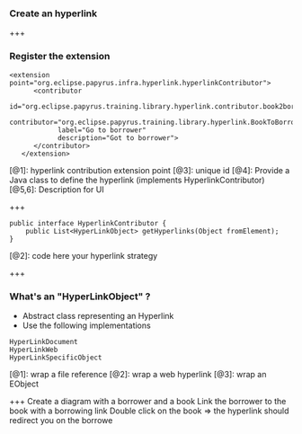 ### Create an hyperlink

+++
### Register the extension

```
<extension point="org.eclipse.papyrus.infra.hyperlink.hyperlinkContributor">
      <contributor
            id="org.eclipse.papyrus.training.library.hyperlink.contributor.book2borrower"
            contributor="org.eclipse.papyrus.training.library.hyperlink.BookToBorrowerHyperlinkContributor"
            label="Go to borrower"
            description="Got to borrower">
      </contributor>
   </extension>
```
[@1]: hyperlink contribution extension point
[@3]: unique id 
[@4]: Provide a Java class to define the hyperlink (implements HyperlinkContributor)
[@5,6]: Description for UI

+++

```
public interface HyperlinkContributor {
	public List<HyperLinkObject> getHyperlinks(Object fromElement);
}
```
[@2]: code here your hyperlink strategy

+++
### What's an "HyperLinkObject" ? 
* Abstract class representing an Hyperlink
* Use the following implementations
```
HyperLinkDocument
HyperLinkWeb
HyperLinkSpecificObject
```
[@1]: wrap a file reference
[@2]: wrap a web hyperlink
[@3]: wrap an EObject


+++
Create a diagram with a borrower and a book Link the borrower to the book with a borrowing link Double click on the book
=> the hyperlink should redirect you on the borrowe
